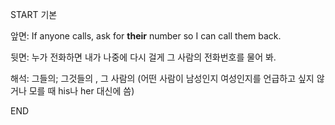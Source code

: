 START
기본

앞면:
If anyone calls, ask for **their** number so I can call them back. 


뒷면:
누가 전화하면 내가 나중에 다시 걸게 그 사람의 전화번호를 물어 봐.


해석:
그들의; 그것들의 ,
그 사람의 (어떤 사람이 남성인지 여성인지를 언급하고 싶지 않거나 모를 때 his나 her 대신에 씀)
<!--ID: 1742872409108-->
END
